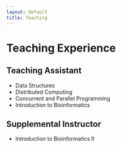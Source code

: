 ```yaml
---
layout: default
title: Teaching
---
```


# Teaching Experience

## Teaching Assistant
- Data Structures
- Distributed Computing
- Concurrent and Parallel Programming
- Introduction to Bioinformatics

## Supplemental Instructor
- Introduction to Bioinformatics II
